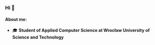 ### Hi :dizzy:


#### About me:

- :mortar_board: **Student of Applied Computer Science at Wrocław University of Science and Technology**

